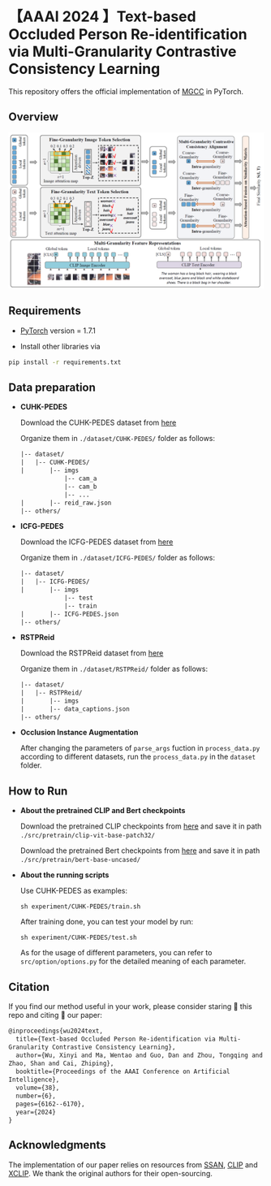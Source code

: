 # 【AAAI 2024 】Text-based Occluded Person Re-identification via Multi-Granularity Contrastive Consistency Learning

This repository offers the official implementation of [MGCC](https://ojs.aaai.org/index.php/AAAI/article/view/28433) in PyTorch.

## Overview

<img src="img/framework.png">


## Requirements

*   [PyTorch](https://pytorch.org/ "PyTorch") version = 1.7.1

*   Install other libraries via

```bash
pip install -r requirements.txt
```
## Data preparation

*  **CUHK-PEDES**

    Download the CUHK-PEDES dataset from [here](https://github.com/ShuangLI59/Person-Search-with-Natural-Language-Description) 
    
    Organize them in `./dataset/CUHK-PEDES/` folder as follows:
    ~~~
    |-- dataset/
    |   |-- CUHK-PEDES/
    |       |-- imgs
                |-- cam_a
                |-- cam_b
                |-- ...
    |       |-- reid_raw.json
    |-- others/
    ~~~

*  **ICFG-PEDES**

    Download the ICFG-PEDES dataset from [here](https://github.com/zifyloo/SSAN)   

    Organize them in `./dataset/ICFG-PEDES/` folder as follows:

    ~~~
    |-- dataset/
    |   |-- ICFG-PEDES/
    |       |-- imgs
                |-- test
                |-- train 
    |       |-- ICFG-PEDES.json
    |-- others/
    ~~~

*  **RSTPReid**

    Download the RSTPReid dataset from [here](https://github.com/njtechcvlab/rstpreid-dataset)   

    Organize them in `./dataset/RSTPReid/` folder as follows:

    ~~~
    |-- dataset/
    |   |-- RSTPReid/
    |       |-- imgs
    |       |-- data_captions.json
    |-- others/
    ~~~

* **Occlusion Instance Augmentation**

  After changing the parameters of `parse_args` fuction in `process_data.py` according to different datasets, run the `process_data.py` in the `dataset` folder.

## How to Run

* **About the pretrained CLIP and Bert checkpoints**

  Download the pretrained CLIP checkpoints from [here](https://huggingface.co/openai/clip-vit-base-patch32) and save it in path `./src/pretrain/clip-vit-base-patch32/`

  Download the pretrained Bert checkpoints from [here](https://huggingface.co/bert-base-uncased) and save it in path `./src/pretrain/bert-base-uncased/`

* **About the running scripts**

  Use CUHK-PEDES as examples:
  ```
  sh experiment/CUHK-PEDES/train.sh
  ```
  After training done, you can test your model by run:
    ```
    sh experiment/CUHK-PEDES/test.sh
    ```
  As for the usage of different parameters, you can refer to `src/option/options.py` for the detailed meaning of each parameter.
  
## Citation

If you find our method useful in your work, please consider staring 🌟 this repo and citing 📑 our paper:
```
@inproceedings{wu2024text,
  title={Text-based Occluded Person Re-identification via Multi-Granularity Contrastive Consistency Learning},
  author={Wu, Xinyi and Ma, Wentao and Guo, Dan and Zhou, Tongqing and Zhao, Shan and Cai, Zhiping},
  booktitle={Proceedings of the AAAI Conference on Artificial Intelligence},
  volume={38},
  number={6},
  pages={6162--6170},
  year={2024}
}
```
## Acknowledgments

The implementation of our paper relies on resources from [SSAN](https://github.com/zifyloo/SSAN), [CLIP](https://github.com/openai/CLIP) and [XCLIP](https://github.com/xuguohai/X-CLIP). We thank the original authors for their open-sourcing.
